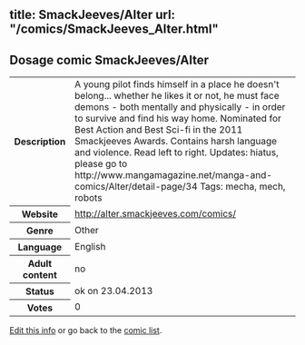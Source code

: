 title: SmackJeeves/Alter
url: "/comics/SmackJeeves_Alter.html"
---
Dosage comic SmackJeeves/Alter
-----------------------------------------

<table class="comicinfo">
<tr>
<th>Description</th><td>A young pilot finds himself in a place he doesn't belong... whether he likes it or not, he must face demons - both mentally and physically - in order to survive and find his way home. Nominated for Best Action and Best Sci-fi in the 2011 Smackjeeves Awards. Contains harsh language and violence. Read left to right. Updates: hiatus, please go to http://www.mangamagazine.net/manga-and-comics/Alter/detail-page/34 Tags: mecha, mech, robots</td>
</tr>
<tr>
<th>Website</th><td><a href="http://alter.smackjeeves.com/comics/">http://alter.smackjeeves.com/comics/</a></td>
</tr>
<tr>
<th>Genre</th><td>Other</td>
</tr>
<tr>
<th>Language</th><td>English</td>
</tr>
<tr>
<th>Adult content</th><td>no</td>
</tr>
<tr>
<th>Status</th><td>ok on 23.04.2013</td>
</tr>
<tr>
<th>Votes</th><td>0</div></td>
</tr>
</table>

[Edit this info](/comics/SmackJeeves_Alter_edit.html) or go back to the [comic list](../comic-index.html).
